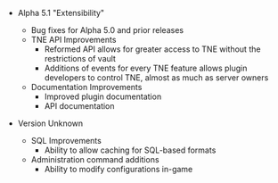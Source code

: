 - Alpha 5.1 "Extensibility"
  - Bug fixes for Alpha 5.0 and prior releases
  - TNE API Improvements
    - Reformed API allows for greater access to TNE without the restrictions of vault
    - Additions of events for every TNE feature allows plugin developers to control TNE, almost as much as server owners
  - Documentation Improvements
    - Improved plugin documentation
    - API documentation
    
- Version Unknown
  - SQL Improvements
    - Ability to allow caching for SQL-based formats
  - Administration command additions
    - Ability to modify configurations in-game